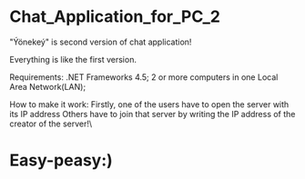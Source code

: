 # Chat_Application_for_PC_2
"Ýönekeý" is second version of chat application!

Everything is like the first version.

Requirements: .NET Frameworks 4.5; 2 or more computers in one Local Area Network(LAN);

How to make it work:
Firstly, one of the users have to open the server with its IP address
Others have to join that server by writing the IP address of the creator of the server!\
# Easy-peasy:)

